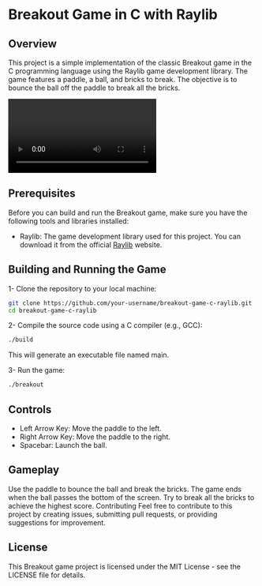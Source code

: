 # Breakout Game in C with Raylib

## Overview

This project is a simple implementation of the classic Breakout game in the C programming language using the Raylib game development library. The game features a paddle, a ball, and bricks to break. The objective is to bounce the ball off the paddle to break all the bricks.

![screenshot](https://github.com/Mahmoud-Khaled-FS/breakout/blob/main/screenshots/Screencast%20from%202024-01-18%2015-44-24.webm)

## Prerequisites

Before you can build and run the Breakout game, make sure you have the following tools and libraries installed:

- Raylib: The game development library used for this project. You can download it from the official [Raylib](https://www.raylib.com/index.html) website.

## Building and Running the Game

1- Clone the repository to your local machine:

```bash
git clone https://github.com/your-username/breakout-game-c-raylib.git
cd breakout-game-c-raylib
```

2- Compile the source code using a C compiler (e.g., GCC):

```bash
./build
```

This will generate an executable file named main.

3- Run the game:

```bash
./breakout
```

## Controls

- Left Arrow Key: Move the paddle to the left.
- Right Arrow Key: Move the paddle to the right.
- Spacebar: Launch the ball.

## Gameplay

Use the paddle to bounce the ball and break the bricks.
The game ends when the ball passes the bottom of the screen.
Try to break all the bricks to achieve the highest score.
Contributing
Feel free to contribute to this project by creating issues, submitting pull requests, or providing suggestions for improvement.

## License

This Breakout game project is licensed under the MIT License - see the LICENSE file for details.
